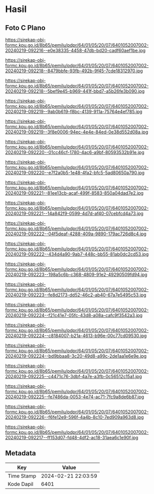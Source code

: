 # Hasil

## Foto C Plano

https://sirekap-obj-formc.kpu.go.id/8b65/pemilu/pdpr/64/01/05/20/07/6401052007002-20240219-092216--e0e38335-4458-47db-bd20-cadf60aef1be.jpg

https://sirekap-obj-formc.kpu.go.id/8b65/pemilu/pdpr/64/01/05/20/07/6401052007002-20240219-092218--8479bbfe-93fb-492b-9f45-7cde18312970.jpg

https://sirekap-obj-formc.kpu.go.id/8b65/pemilu/pdpr/64/01/05/20/07/6401052007002-20240219-092218--5bef9e45-b969-441f-bbd7-a5b26fe3b090.jpg

https://sirekap-obj-formc.kpu.go.id/8b65/pemilu/pdpr/64/01/05/20/07/6401052007002-20240219-092219--9ab0b619-f8bc-4139-911a-75764e4ef785.jpg

https://sirekap-obj-formc.kpu.go.id/8b65/pemilu/pdpr/64/01/05/20/07/6401052007002-20240219-092219--3f8e0006-94ec-4e4e-84ed-0e38d552d08a.jpg

https://sirekap-obj-formc.kpu.go.id/8b65/pemilu/pdpr/64/01/05/20/07/6401052007002-20240219-092220--01cc46cf-1780-4ac6-a9bf-80593532b91e.jpg

https://sirekap-obj-formc.kpu.go.id/8b65/pemilu/pdpr/64/01/05/20/07/6401052007002-20240219-092220--e7f2a0b5-1e48-4fa2-bfc5-5ad80650a790.jpg

https://sirekap-obj-formc.kpu.go.id/8b65/pemilu/pdpr/64/01/05/20/07/6401052007002-20240219-092221--81ee13cb-acaf-499f-8583-850a04dad7e2.jpg

https://sirekap-obj-formc.kpu.go.id/8b65/pemilu/pdpr/64/01/05/20/07/6401052007002-20240219-092221--14a842f9-0599-4d7d-af40-07cebfcd4a73.jpg

https://sirekap-obj-formc.kpu.go.id/8b65/pemilu/pdpr/64/01/05/20/07/6401052007002-20240219-092222--04f5deaf-4288-409a-9890-179ac726d8c4.jpg

https://sirekap-obj-formc.kpu.go.id/8b65/pemilu/pdpr/64/01/05/20/07/6401052007002-20240219-092222--434d4a90-9ab7-448c-bb55-81ab0dc2cd53.jpg

https://sirekap-obj-formc.kpu.go.id/8b65/pemilu/pdpr/64/01/05/20/07/6401052007002-20240219-092223--198a5c6b-c368-4809-91e2-49290509fd94.jpg

https://sirekap-obj-formc.kpu.go.id/8b65/pemilu/pdpr/64/01/05/20/07/6401052007002-20240219-092223--fe8d2173-dd52-46c2-ab40-67a7e5495c53.jpg

https://sirekap-obj-formc.kpu.go.id/8b65/pemilu/pdpr/64/01/05/20/07/6401052007002-20240219-092224--f21c41e7-05fc-43d8-a08a-cafc9f3542a3.jpg

https://sirekap-obj-formc.kpu.go.id/8b65/pemilu/pdpr/64/01/05/20/07/6401052007002-20240219-092224--c8184007-b21a-4613-b96e-00c77cd09530.jpg

https://sirekap-obj-formc.kpu.go.id/8b65/pemilu/pdpr/64/01/05/20/07/6401052007002-20240219-092224--bd9bbaa8-3c20-49d8-a99c-2de1aa1e6e9e.jpg

https://sirekap-obj-formc.kpu.go.id/8b65/pemilu/pdpr/64/01/05/20/07/6401052007002-20240219-092225--c4471c76-3dbf-4a7e-a3fb-0c56512c15a1.jpg

https://sirekap-obj-formc.kpu.go.id/8b65/pemilu/pdpr/64/01/05/20/07/6401052007002-20240219-092225--fe7486da-0053-4e74-ac71-7fc9a8de6b87.jpg

https://sirekap-obj-formc.kpu.go.id/8b65/pemilu/pdpr/64/01/05/20/07/6401052007002-20240219-092226--f6fe12e9-596f-4a4b-8c10-7ed909a963d8.jpg

https://sirekap-obj-formc.kpu.go.id/8b65/pemilu/pdpr/64/01/05/20/07/6401052007002-20240219-092217--ff153d07-fd48-4df2-ac18-31aea6c1e90f.jpg


## Metadata

| Key        | Value               |
| ---------- | ------------------- |
| Time Stamp | 2024-02-21 22:03:59 |
| Kode Dapil | 6401                |



